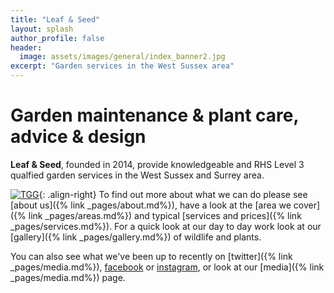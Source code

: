```yaml
---
title: "Leaf & Seed"
layout: splash
author_profile: false
header:
  image: assets/images/general/index_banner2.jpg
excerpt: "Garden services in the West Sussex area"
---
```

<!--![Leaf and Seed Logo](/assets/images/general/index_logo_med.png){: .align-left}-->

# Garden maintenance & plant care, advice & design
**Leaf & Seed**, founded in 2014, provide knowledgeable and RHS Level 3 qualfied garden services in the West Sussex and Surrey area.

[![TGG](/assets/images/general/TGG.png)](http://thegardenersguild.co.uk){: .align-right}
To find out more about what we can do please see [about us]({% link _pages/about.md%}), have a look at the [area we cover]({% link _pages/areas.md%}) and typical [services and prices]({% link _pages/services.md%}). For a quick look at our day to day work look at our [gallery]({% link _pages/gallery.md%}) of wildlife and plants.

You can also see what we've been up to recently on [twitter]({% link _pages/media.md%}), [facebook](https://facebook.com/leafandseed/) or [instagram](https://instagram.com/leaf_and_seed), or look at our [media]({% link _pages/media.md%}) page.
